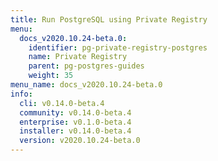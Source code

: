 ```yaml
---
title: Run PostgreSQL using Private Registry
menu:
  docs_v2020.10.24-beta.0:
    identifier: pg-private-registry-postgres
    name: Private Registry
    parent: pg-postgres-guides
    weight: 35
menu_name: docs_v2020.10.24-beta.0
info:
  cli: v0.14.0-beta.4
  community: v0.14.0-beta.4
  enterprise: v0.1.0-beta.4
  installer: v0.14.0-beta.4
  version: v2020.10.24-beta.0
---
```


